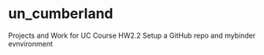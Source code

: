 # un_cumberland
Projects and Work for UC Course
HW2.2 Setup a GitHub repo and mybinder evnvironment 

